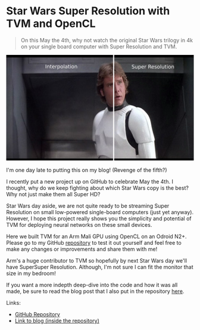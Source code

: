 # Star Wars Super Resolution with TVM and OpenCL

> On this May the 4th, why not watch the original Star Wars trilogy in 4k on your single board computer with Super Resolution and TVM.

![](/images/post_images/low_res_vs_high_res.png "Comparing Interpolation Techniques to Super Resolution")

I'm one day late to putting this on my blog! (Revenge of the fifth?)

I recently put a new project up on GitHub to celebrate May the 4th. I thought,
why do we keep fighting about which Star Wars copy is the best? Why not just
make them all Super HD?

Star Wars day aside, we are not quite ready to be streaming Super Resolution on
small low-powered single-board computers (just yet anyway). However, I hope this
project really shows you the simplicity and potential of TVM for deploying
neural networks on these small devices.

Here we built TVM for an Arm Mali GPU using OpenCL on an Odroid N2+. Please go
to my GitHub
[repository](https://github.com/henriwoodcock/star-wars-super-resolution) to
test it out yourself and feel free to make any changes or improvements and
share them with me!

Arm's a huge contributor to TVM so hopefully by next Star Wars day we'll have
SuperSuper Resolution. Although, I'm not sure I can fit the monitor that size
in my bedroom!

If you want a more indepth deep-dive into the code and how it was all made, be
sure to read the blog post that I also put in the repository
[here](https://github.com/henriwoodcock/star-wars-super-resolution/blob/main/blog/README.md).

Links:
- [GitHub Repository](https://github.com/henriwoodcock/star-wars-super-resolution)
- [Link to blog (inside the repository)](https://github.com/henriwoodcock/star-wars-super-resolution/blob/main/blog/README.md)
